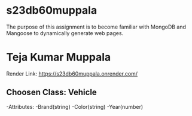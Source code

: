 # s23db60muppala
The purpose of this assignment is to become familiar with MongoDB and Mangoose to dynamically generate web pages.
<br>
# Teja Kumar Muppala

Render Link: https://s23db60muppala.onrender.com/

## Choosen Class: Vehicle
-Attributes:
 -Brand(string)
 -Color(string)
 -Year(number)